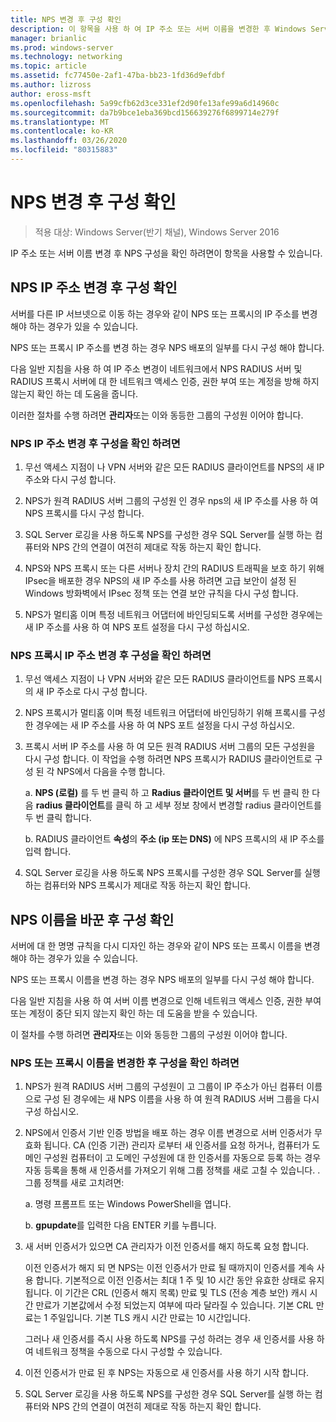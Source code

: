 ```yaml
---
title: NPS 변경 후 구성 확인
description: 이 항목을 사용 하 여 IP 주소 또는 서버 이름을 변경한 후 Windows Server 2016 네트워크 정책 서버 구성을 확인할 수 있습니다.
manager: brianlic
ms.prod: windows-server
ms.technology: networking
ms.topic: article
ms.assetid: fc77450e-2af1-47ba-bb23-1fd36d9efdbf
ms.author: lizross
author: eross-msft
ms.openlocfilehash: 5a99cfb62d3ce331ef2d90fe13afe99a6d14960c
ms.sourcegitcommit: da7b9bce1eba369bcd156639276f6899714e279f
ms.translationtype: MT
ms.contentlocale: ko-KR
ms.lasthandoff: 03/26/2020
ms.locfileid: "80315883"
---
```

# <a name="verify-configuration-after-nps-changes"></a>NPS 변경 후 구성 확인

>적용 대상: Windows Server(반기 채널), Windows Server 2016

IP 주소 또는 서버 이름 변경 후 NPS 구성을 확인 하려면이 항목을 사용할 수 있습니다.

## <a name="verify-configuration-after-an-nps-ip-address-change"></a>NPS IP 주소 변경 후 구성 확인

서버를 다른 IP 서브넷으로 이동 하는 경우와 같이 NPS 또는 프록시의 IP 주소를 변경 해야 하는 경우가 있을 수 있습니다. 

NPS 또는 프록시 IP 주소를 변경 하는 경우 NPS 배포의 일부를 다시 구성 해야 합니다. 

다음 일반 지침을 사용 하 여 IP 주소 변경이 네트워크에서 NPS RADIUS 서버 및 RADIUS 프록시 서버에 대 한 네트워크 액세스 인증, 권한 부여 또는 계정을 방해 하지 않는지 확인 하는 데 도움을 줍니다.

이러한 절차를 수행 하려면 **관리자**또는 이와 동등한 그룹의 구성원 이어야 합니다.

### <a name="to-verify-configuration-after-an-nps-ip-address-change"></a>NPS IP 주소 변경 후 구성을 확인 하려면

1. 무선 액세스 지점이 나 VPN 서버와 같은 모든 RADIUS 클라이언트를 NPS의 새 IP 주소와 다시 구성 합니다.

2. NPS가 원격 RADIUS 서버 그룹의 구성원 인 경우 nps의 새 IP 주소를 사용 하 여 NPS 프록시를 다시 구성 합니다.

3. SQL Server 로깅을 사용 하도록 NPS를 구성한 경우 SQL Server를 실행 하는 컴퓨터와 NPS 간의 연결이 여전히 제대로 작동 하는지 확인 합니다.

4. NPS와 NPS 프록시 또는 다른 서버나 장치 간의 RADIUS 트래픽을 보호 하기 위해 IPsec을 배포한 경우 NPS의 새 IP 주소를 사용 하려면 고급 보안이 설정 된 Windows 방화벽에서 IPsec 정책 또는 연결 보안 규칙을 다시 구성 합니다.

5. NPS가 멀티홈 이며 특정 네트워크 어댑터에 바인딩되도록 서버를 구성한 경우에는 새 IP 주소를 사용 하 여 NPS 포트 설정을 다시 구성 하십시오.

### <a name="to-verify-configuration-after-an-nps-proxy-ip-address-change"></a>NPS 프록시 IP 주소 변경 후 구성을 확인 하려면

1. 무선 액세스 지점이 나 VPN 서버와 같은 모든 RADIUS 클라이언트를 NPS 프록시의 새 IP 주소로 다시 구성 합니다.

2. NPS 프록시가 멀티홈 이며 특정 네트워크 어댑터에 바인딩하기 위해 프록시를 구성한 경우에는 새 IP 주소를 사용 하 여 NPS 포트 설정을 다시 구성 하십시오.

3. 프록시 서버 IP 주소를 사용 하 여 모든 원격 RADIUS 서버 그룹의 모든 구성원을 다시 구성 합니다. 이 작업을 수행 하려면 NPS 프록시가 RADIUS 클라이언트로 구성 된 각 NPS에서 다음을 수행 합니다.

    a. **NPS (로컬)** 를 두 번 클릭 하 고 **Radius 클라이언트 및 서버**를 두 번 클릭 한 다음 **radius 클라이언트**를 클릭 하 고 세부 정보 창에서 변경할 radius 클라이언트를 두 번 클릭 합니다.

    b. RADIUS 클라이언트 **속성**의 **주소 \(ip 또는 DNS\)** 에 NPS 프록시의 새 IP 주소를 입력 합니다.

4. SQL Server 로깅을 사용 하도록 NPS 프록시를 구성한 경우 SQL Server를 실행 하는 컴퓨터와 NPS 프록시가 제대로 작동 하는지 확인 합니다.

## <a name="verify-configuration-after-renaming-an-nps"></a>NPS 이름을 바꾼 후 구성 확인

서버에 대 한 명명 규칙을 다시 디자인 하는 경우와 같이 NPS 또는 프록시 이름을 변경 해야 하는 경우가 있을 수 있습니다.

NPS 또는 프록시 이름을 변경 하는 경우 NPS 배포의 일부를 다시 구성 해야 합니다. 

다음 일반 지침을 사용 하 여 서버 이름 변경으로 인해 네트워크 액세스 인증, 권한 부여 또는 계정이 중단 되지 않는지 확인 하는 데 도움을 받을 수 있습니다.

이 절차를 수행 하려면 **관리자**또는 이와 동등한 그룹의 구성원 이어야 합니다.

### <a name="to-verify-configuration-after-an-nps-or-proxy-name-change"></a>NPS 또는 프록시 이름을 변경한 후 구성을 확인 하려면

1. NPS가 원격 RADIUS 서버 그룹의 구성원이 고 그룹이 IP 주소가 아닌 컴퓨터 이름으로 구성 된 경우에는 새 NPS 이름을 사용 하 여 원격 RADIUS 서버 그룹을 다시 구성 하십시오.

2. NPS에서 인증서 기반 인증 방법을 배포 하는 경우 이름 변경으로 서버 인증서가 무효화 됩니다. CA (인증 기관) 관리자 로부터 새 인증서를 요청 하거나, 컴퓨터가 도메인 구성원 컴퓨터이 고 도메인 구성원에 대 한 인증서를 자동으로 등록 하는 경우 자동 등록을 통해 새 인증서를 가져오기 위해 그룹 정책를 새로 고칠 수 있습니다. . 그룹 정책를 새로 고치려면:

    a. 명령 프롬프트 또는 Windows PowerShell을 엽니다.

    b. **gpupdate**를 입력한 다음 ENTER 키를 누릅니다.


3. 새 서버 인증서가 있으면 CA 관리자가 이전 인증서를 해지 하도록 요청 합니다. 

     이전 인증서가 해지 되 면 NPS는 이전 인증서가 만료 될 때까지이 인증서를 계속 사용 합니다. 기본적으로 이전 인증서는 최대 1 주 및 10 시간 동안 유효한 상태로 유지 됩니다. 이 기간은 CRL (인증서 해지 목록) 만료 및 TLS (전송 계층 보안) 캐시 시간 만료가 기본값에서 수정 되었는지 여부에 따라 달라질 수 있습니다. 기본 CRL 만료는 1 주일입니다. 기본 TLS 캐시 시간 만료는 10 시간입니다. 

     그러나 새 인증서를 즉시 사용 하도록 NPS를 구성 하려는 경우 새 인증서를 사용 하 여 네트워크 정책을 수동으로 다시 구성할 수 있습니다.

4. 이전 인증서가 만료 된 후 NPS는 자동으로 새 인증서를 사용 하기 시작 합니다. 

5. SQL Server 로깅을 사용 하도록 NPS를 구성한 경우 SQL Server를 실행 하는 컴퓨터와 NPS 간의 연결이 여전히 제대로 작동 하는지 확인 합니다.

